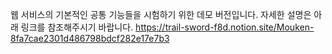 웹 서비스의 기본적인 공통 기능들을 시험하기 위한 데모 버전입니다.
자세한 설명은 아래 링크를 참조해주시기 바랍니다.
https://trail-sword-f8d.notion.site/Mouken-8fa7cae2301d486798bdcf282e17e7b3
